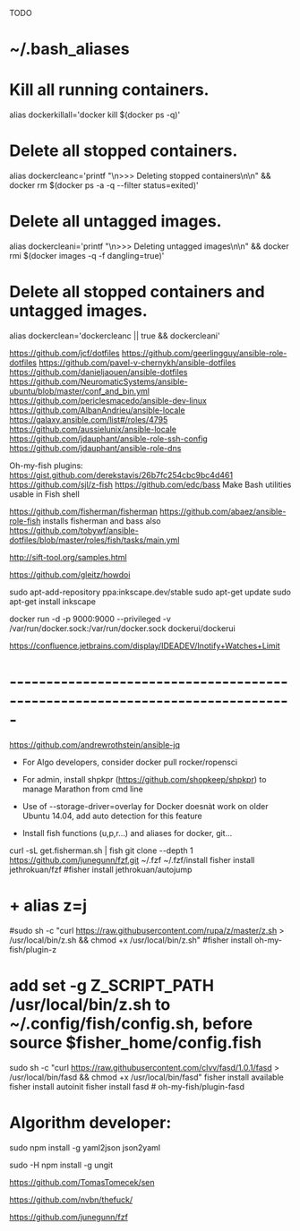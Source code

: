TODO

# ~/.bash_aliases

# Kill all running containers.
alias dockerkillall='docker kill $(docker ps -q)'

# Delete all stopped containers.
alias dockercleanc='printf "\n>>> Deleting stopped containers\n\n" && docker rm $(docker ps -a -q --filter status=exited)'

# Delete all untagged images.
alias dockercleani='printf "\n>>> Deleting untagged images\n\n" && docker rmi $(docker images -q -f dangling=true)'

# Delete all stopped containers and untagged images.
alias dockerclean='dockercleanc || true && dockercleani'


https://github.com/jcf/dotfiles
https://github.com/geerlingguy/ansible-role-dotfiles
https://github.com/pavel-v-chernykh/ansible-dotfiles
https://github.com/danieljaouen/ansible-dotfiles
https://github.com/NeuromaticSystems/ansible-ubuntu/blob/master/conf_and_bin.yml
https://github.com/periclesmacedo/ansible-dev-linux
https://github.com/AlbanAndrieu/ansible-locale
https://galaxy.ansible.com/list#/roles/4795
https://github.com/aussielunix/ansible-locale
https://github.com/jdauphant/ansible-role-ssh-config
https://github.com/jdauphant/ansible-role-dns

Oh-my-fish plugins: https://gist.github.com/derekstavis/26b7fc254cbc9bc4d461
https://github.com/sjl/z-fish
https://github.com/edc/bass Make Bash utilities usable in Fish shell

https://github.com/fisherman/fisherman
https://github.com/abaez/ansible-role-fish installs fisherman and bass
also https://github.com/tobywf/ansible-dotfiles/blob/master/roles/fish/tasks/main.yml

http://sift-tool.org/samples.html

https://github.com/gleitz/howdoi

sudo apt-add-repository ppa:inkscape.dev/stable
sudo apt-get update
sudo apt-get install inkscape

docker run -d -p 9000:9000 --privileged -v /var/run/docker.sock:/var/run/docker.sock dockerui/dockerui

https://confluence.jetbrains.com/display/IDEADEV/Inotify+Watches+Limit

# -----------------------------------------------------------------------------

https://github.com/andrewrothstein/ansible-jq

* For Algo developers, consider docker pull rocker/ropensci

* For admin, install shpkpr (https://github.com/shopkeep/shpkpr) to manage Marathon from cmd line

* Use of --storage-driver=overlay for Docker doesnàt work on older Ubuntu 14.04, add auto detection for this feature

* Install fish functions (u,p,r...) and aliases for docker, git...

curl -sL get.fisherman.sh | fish
git clone --depth 1 https://github.com/junegunn/fzf.git ~/.fzf
~/.fzf/install
fisher install jethrokuan/fzf
#fisher install jethrokuan/autojump
#  + alias z=j
#sudo sh -c "curl https://raw.githubusercontent.com/rupa/z/master/z.sh > /usr/local/bin/z.sh && chmod +x /usr/local/bin/z.sh"
#fisher install oh-my-fish/plugin-z
# add set -g Z_SCRIPT_PATH /usr/local/bin/z.sh to ~/.config/fish/config.sh, before source $fisher_home/config.fish
sudo sh -c "curl https://raw.githubusercontent.com/clvv/fasd/1.0.1/fasd > /usr/local/bin/fasd && chmod +x /usr/local/bin/fasd"
fisher install available
fisher install autoinit
fisher install fasd # oh-my-fish/plugin-fasd

# Algorithm developer:
  sudo npm install -g yaml2json json2yaml

sudo -H npm install -g ungit

https://github.com/TomasTomecek/sen

https://github.com/nvbn/thefuck/

https://github.com/junegunn/fzf
